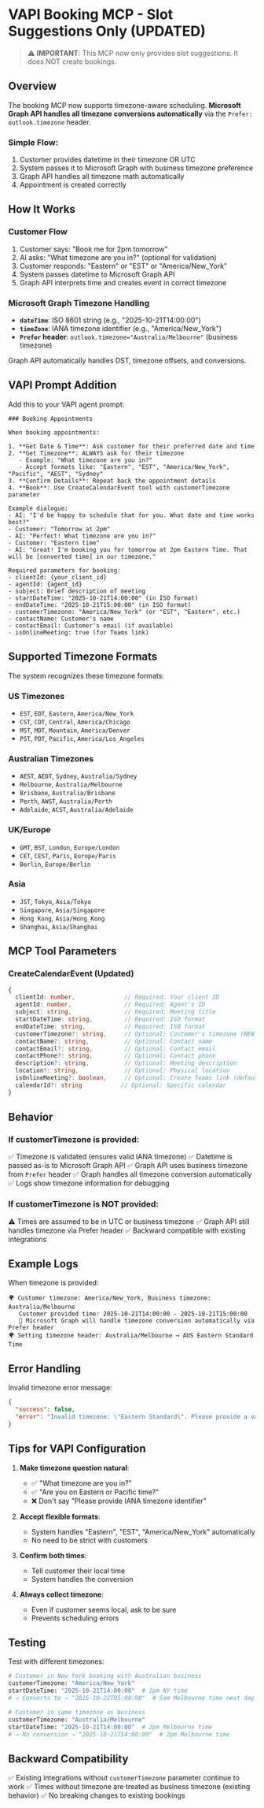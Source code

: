 # VAPI Booking MCP - Slot Suggestions Only (UPDATED)

> ⚠️ **IMPORTANT**: This MCP now only provides slot suggestions. It does NOT create bookings.

## Overview
The booking MCP now supports timezone-aware scheduling. **Microsoft Graph API handles all timezone conversions automatically** via the `Prefer: outlook.timezone` header.

### Simple Flow:
1. Customer provides datetime in their timezone OR UTC
2. System passes it to Microsoft Graph with business timezone preference
3. Graph API handles all timezone math automatically
4. Appointment is created correctly

## How It Works

### Customer Flow
1. Customer says: "Book me for 2pm tomorrow"
2. AI asks: "What timezone are you in?" (optional for validation)
3. Customer responds: "Eastern" or "EST" or "America/New_York"
4. System passes datetime to Microsoft Graph API
5. Graph API interprets time and creates event in correct timezone

### Microsoft Graph Timezone Handling
- **`dateTime`**: ISO 8601 string (e.g., "2025-10-21T14:00:00")
- **`timeZone`**: IANA timezone identifier (e.g., "America/New_York")
- **`Prefer` header**: `outlook.timezone="Australia/Melbourne"` (business timezone)

Graph API automatically handles DST, timezone offsets, and conversions.

## VAPI Prompt Addition

Add this to your VAPI agent prompt:

```
### Booking Appointments

When booking appointments:

1. **Get Date & Time**: Ask customer for their preferred date and time
2. **Get Timezone**: ALWAYS ask for their timezone
   - Example: "What timezone are you in?"
   - Accept formats like: "Eastern", "EST", "America/New_York", "Pacific", "AEST", "Sydney"
3. **Confirm Details**: Repeat back the appointment details
4. **Book**: Use CreateCalendarEvent tool with customerTimezone parameter

Example dialogue:
- AI: "I'd be happy to schedule that for you. What date and time works best?"
- Customer: "Tomorrow at 2pm"
- AI: "Perfect! What timezone are you in?"
- Customer: "Eastern time"
- AI: "Great! I'm booking you for tomorrow at 2pm Eastern Time. That will be [converted time] in our timezone."

Required parameters for booking:
- clientId: {your_client_id}
- agentId: {agent_id}
- subject: Brief description of meeting
- startDateTime: "2025-10-21T14:00:00" (in ISO format)
- endDateTime: "2025-10-21T15:00:00" (in ISO format)
- customerTimezone: "America/New_York" (or "EST", "Eastern", etc.)
- contactName: Customer's name
- contactEmail: Customer's email (if available)
- isOnlineMeeting: true (for Teams link)
```

## Supported Timezone Formats

The system recognizes these timezone formats:

### US Timezones
- `EST`, `EDT`, `Eastern`, `America/New_York`
- `CST`, `CDT`, `Central`, `America/Chicago`
- `MST`, `MDT`, `Mountain`, `America/Denver`
- `PST`, `PDT`, `Pacific`, `America/Los_Angeles`

### Australian Timezones
- `AEST`, `AEDT`, `Sydney`, `Australia/Sydney`
- `Melbourne`, `Australia/Melbourne`
- `Brisbane`, `Australia/Brisbane`
- `Perth`, `AWST`, `Australia/Perth`
- `Adelaide`, `ACST`, `Australia/Adelaide`

### UK/Europe
- `GMT`, `BST`, `London`, `Europe/London`
- `CET`, `CEST`, `Paris`, `Europe/Paris`
- `Berlin`, `Europe/Berlin`

### Asia
- `JST`, `Tokyo`, `Asia/Tokyo`
- `Singapore`, `Asia/Singapore`
- `Hong Kong`, `Asia/Hong_Kong`
- `Shanghai`, `Asia/Shanghai`

## MCP Tool Parameters

### CreateCalendarEvent (Updated)

```typescript
{
  clientId: number,              // Required: Your client ID
  agentId: number,               // Required: Agent's ID
  subject: string,               // Required: Meeting title
  startDateTime: string,         // Required: ISO format
  endDateTime: string,           // Required: ISO format
  customerTimezone?: string,     // Optional: Customer's timezone (NEW!)
  contactName?: string,          // Optional: Contact name
  contactEmail?: string,         // Optional: Contact email
  contactPhone?: string,         // Optional: Contact phone
  description?: string,          // Optional: Meeting description
  location?: string,             // Optional: Physical location
  isOnlineMeeting?: boolean,     // Optional: Create Teams link (default: true)
  calendarId?: string           // Optional: Specific calendar
}
```

## Behavior

### If customerTimezone is provided:
✅ Timezone is validated (ensures valid IANA timezone)
✅ Datetime is passed as-is to Microsoft Graph API
✅ Graph API uses business timezone from `Prefer` header
✅ Graph handles all timezone conversion automatically
✅ Logs show timezone information for debugging

### If customerTimezone is NOT provided:
⚠️ Times are assumed to be in UTC or business timezone
✅ Graph API still handles timezone via Prefer header
✅ Backward compatible with existing integrations

## Example Logs

When timezone is provided:
```
🌍 Customer timezone: America/New_York, Business timezone: Australia/Melbourne
   Customer provided time: 2025-10-21T14:00:00 - 2025-10-21T15:00:00
   📌 Microsoft Graph will handle timezone conversion automatically via Prefer header
🌍 Setting timezone header: Australia/Melbourne → AUS Eastern Standard Time
```

## Error Handling

Invalid timezone error message:
```json
{
  "success": false,
  "error": "Invalid timezone: \"Eastern Standard\". Please provide a valid timezone like \"America/New_York\", \"EST\", or \"Eastern\"."
}
```

## Tips for VAPI Configuration

1. **Make timezone question natural**: 
   - ✅ "What timezone are you in?"
   - ✅ "Are you on Eastern or Pacific time?"
   - ❌ Don't say "Please provide IANA timezone identifier"

2. **Accept flexible formats**:
   - System handles "Eastern", "EST", "America/New_York" automatically
   - No need to be strict with customers

3. **Confirm both times**:
   - Tell customer their local time
   - System handles the conversion

4. **Always collect timezone**:
   - Even if customer seems local, ask to be sure
   - Prevents scheduling errors

## Testing

Test with different timezones:
```bash
# Customer in New York booking with Australian business
customerTimezone: "America/New_York"
startDateTime: "2025-10-21T14:00:00"  # 2pm NY time
# → Converts to → "2025-10-22T05:00:00"  # 5am Melbourne time next day

# Customer in same timezone as business
customerTimezone: "Australia/Melbourne"
startDateTime: "2025-10-21T14:00:00"  # 2pm Melbourne time
# → No conversion → "2025-10-21T14:00:00"  # 2pm Melbourne time
```

## Backward Compatibility

✅ Existing integrations without `customerTimezone` parameter continue to work
✅ Times without timezone are treated as business timezone (existing behavior)
✅ No breaking changes to existing bookings

